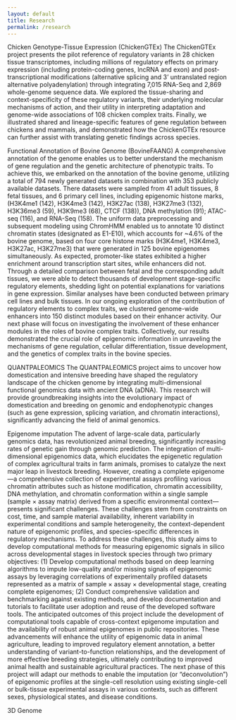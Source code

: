 ```yaml
---
layout: default
title: Research
permalink: /research
---
```


Chicken Genotype-Tissue Expression (ChickenGTEx)
The ChickenGTEx project presents the pilot reference of regulatory variants in 28 chicken tissue transcriptomes, including millions of regulatory effects on primary expression (including protein-coding genes, lncRNA and exon) and post-transcriptional modifications (alternative splicing and 3’ untranslated region alternative polyadenylation) through integrating 7,015 RNA-Seq and 2,869 whole-genome sequence data. We explored the tissue-sharing and context-specificity of these regulatory variants, their underlying molecular mechanisms of action, and their utility in interpreting adaptation and genome-wide associations of 108 chicken complex traits. Finally, we illustrated shared and lineage-specific features of gene regulation between chickens and mammals, and demonstrated how the ChickenGTEx resource can further assist with translating genetic findings across species.

Functional Annotation of Bovine Genome (BovineFAANG)
A comprehensive annotation of the genome enables us to better understand the mechanism of gene regulation and the genetic architecture of phenotypic traits. To achieve this, we embarked on the annotation of the bovine genome, utilizing a total of 794 newly generated datasets in combination with 353 publicly available datasets. There datasets were sampled from 41 adult tissues, 8 fetal tissues, and 6 primary cell lines, including epigenomic histone marks, (H3K4me1 (142), H3K4me3 (142), H3K27ac (138), H3K27me3 (132), H3K36me3 (59), H3K9me3 (68), CTCF (138)), DNA methylation (91); ATAC-seq (116), and RNA-Seq (158). The uniform data preprocessing and subsequent modeling using ChromHMM enabled us to annotate 10 distinct chromatin states (designated as E1-E10), which accounts for ~4.6% of the bovine genome, based on four core histone marks (H3K4me1, H3K4me3, H3K27ac, H3K27me3) that were generated in 125 bovine epigenomes simultaneously. As expected, promoter-like states exhibited a higher enrichment around transcription start sites, while enhancers did not. Through a detailed comparison between fetal and the corresponding adult tissues, we were able to detect thousands of development stage-specific regulatory elements, shedding light on potential explanations for variations in gene expression. Similar analyses have been conducted between primary cell lines and bulk tissues. In our ongoing exploration of the contribution of regulatory elements to complex traits, we clustered genome-wide enhancers into 150 distinct modules based on their enhancer activity. Our next phase will focus on investigating the involvement of these enhancer modules in the roles of bovine complex traits. Collectively, our results demonstrated the crucial role of epigenomic information in unraveling the mechanisms of gene regulation, cellular differentiation, tissue development, and the genetics of complex traits in the bovine species.

QUANTPALEOMICS 
The QUANTPALEOMICS project aims to uncover how domestication and intensive breeding have shaped the regulatory landscape of the chicken genome by integrating multi-dimensional functional genomics data with ancient DNA (aDNA). This research will provide groundbreaking insights into the evolutionary impact of domestication and breeding on genomic and endophenotypic changes (such as gene expression, splicing variation, and chromatin interactions), significantly advancing the field of animal genomics. 

Epigenome imputation
The advent of large-scale data, particularly genomics data, has revolutionized animal breeding, significantly increasing rates of genetic gain through genomic prediction. The integration of multi-dimensional epigenomics data, which elucidates the epigenetic regulation of complex agricultural traits in farm animals, promises to catalyze the next major leap in livestock breeding. However, creating a complete epigenome—a comprehensive collection of experimental assays profiling various chromatin attributes such as histone modification, chromatin accessibility, DNA methylation, and chromatin conformation within a single sample (sample × assay matrix) derived from a specific environmental context—presents significant challenges. These challenges stem from constraints on cost, time, and sample material availability, inherent variability in experimental conditions and sample heterogeneity, the context-dependent nature of epigenomic profiles, and species-specific differences in regulatory mechanisms. To address these challenges, this study aims to develop computational methods for measuring epigenomic signals in silico across developmental stages in livestock species through two primary objectives: (1) Develop computational methods based on deep learning algorithms to impute low-quality and/or missing signals of epigenomic assays by leveraging correlations of experimentally profiled datasets represented as a matrix of sample × assay × developmental stage, creating complete epigenomes; (2) Conduct comprehensive validation and benchmarking against existing methods, and develop documentation and tutorials to facilitate user adoption and reuse of the developed software tools. The anticipated outcomes of this project include the development of computational tools capable of cross-context epigenome imputation and the availability of robust animal epigenomes in public repositories. These advancements will enhance the utility of epigenomic data in animal agriculture, leading to improved regulatory element annotation, a better understanding of variant-to-function relationships, and the development of more effective breeding strategies, ultimately contributing to improved animal health and sustainable agricultural practices. The next phase of this project will adapt our methods to enable the imputation (or “deconvolution”) of epigenomic profiles at the single-cell resolution using existing single-cell or bulk-tissue experimental assays in various contexts, such as different sexes, physiological states, and disease conditions.

3D Genome







